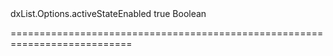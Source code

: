 <!--id-->dxList.Options.activeStateEnabled<!--/id-->
<!--merge--><!--/merge-->
<!--default-->true<!--/default-->
<!--type-->Boolean<!--/type-->
===========================================================================
